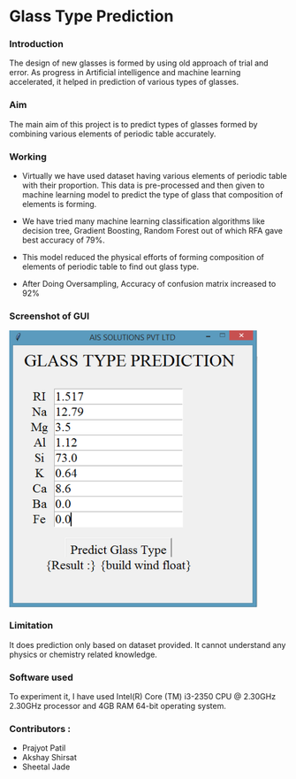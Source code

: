 # Glass Type Prediction

### Introduction

The design of new glasses is formed by using old approach of trial and error. As progress in Artificial intelligence and machine learning accelerated, it helped in prediction of various types of glasses. 

### Aim
The main aim of this project is to predict types of glasses formed by combining various elements of periodic table accurately. 

### Working
* Virtually we have used dataset having various elements of periodic table with their proportion. This data is pre-processed and then given to machine learning model to predict the type of glass that composition of elements is forming. 

* We have tried many machine learning classification algorithms like decision tree, Gradient Boosting, Random Forest out of which RFA gave best accuracy of 79%. 

* This model reduced the physical efforts of forming composition of elements of periodic table to find out glass type.
* After Doing Oversampling, Accuracy of confusion matrix increased to 92% 

### Screenshot of GUI

<img src="https://github.com/SheetalJade2019/GlassTypePrediction/blob/SheetalJade2019-GTP-GUI/gui/GTP_GUI.png" align="center" width="450" height="500">

### Limitation 
It does prediction only based on dataset provided. It cannot understand any physics or chemistry related knowledge. 

### Software used

To experiment it, I have used Intel(R) Core (TM) i3-2350 CPU @ 2.30GHz 2.30GHz processor and 4GB RAM 64-bit operating system. 

### Contributors :
  * Prajyot Patil
  * Akshay Shirsat
  * Sheetal Jade  
  
